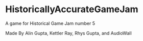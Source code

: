 # HistoricallyAccurateGameJam
 
A game for Historical Game Jam number 5

Made By Alin Gupta, Kettler Ray, Rhys Gupta, and AudioWall
